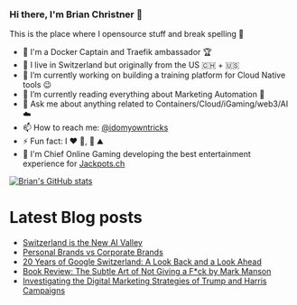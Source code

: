 ### Hi there, I'm Brian Christner 👋
This is the place where I opensource stuff and break spelling :rofl:

- 🐳 I'm a Docker Captain and Traefik ambassador :trophy:
- 📍 I live in Switzerland but originally from the US :switzerland: + :us:
- 🔭 I’m currently working on building a training platform for Cloud Native tools :wink:
- 🌱 I’m currently reading everything about Marketing Automation :book:
- 💬 Ask me about anything related to Containers/Cloud/iGaming/web3/AI :cloud:
- 📫 How to reach me: [@idomyowntricks](https://twitter.com/idomyowntricks)
- ⚡ Fun fact: I :heart: :bicyclist:, :ski: :mountain:
- 🎰 I'm Chief Online Gaming developing the best entertainment experience for [Jackpots.ch](https://www.jackpots.ch)

[![Brian's GitHub stats](https://github-readme-stats.vercel.app/api?username=vegasbrianc&show_icons=true&theme=dark)](https://github.com/anuraghazra/github-readme-stats)


# Latest Blog posts
<!-- BLOG-POST-LIST:START -->
- [Switzerland is the New AI Valley](https://brianchristner.io/switzerland-is-the-new-ai-valley/)
- [Personal Brands vs Corporate Brands](https://brianchristner.io/personal-brands-vs-corporate-brands/)
- [20 Years of Google Switzerland: A Look Back and a Look Ahead](https://brianchristner.io/20-years-of-google-switzerland-a-look-back-and-a-look-ahead/)
- [Book Review: The Subtle Art of Not Giving a F*ck by Mark Manson](https://brianchristner.io/book-review-the-subtle-art-of-not-giving-a-f-ck-by-mark-manson/)
- [Investigating the Digital Marketing Strategies of Trump and Harris Campaigns](https://brianchristner.io/investigating-the-digital-marketing-strategies-of-trump-and-harris-campaigns/)
<!-- BLOG-POST-LIST:END -->
